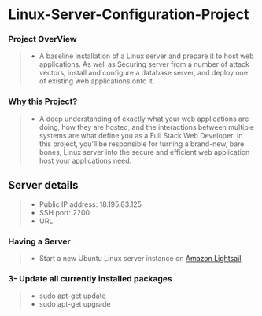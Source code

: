 # Linux-Server-Configuration-Project

### Project OverView
> * A baseline installation of a Linux server and prepare it to host  web applications. As well as Securing server from a number of attack vectors, install and configure a database server, and deploy one of existing web applications onto it.

### Why this Project?
> * A deep understanding of exactly what your web applications are doing, how they are hosted, and the interactions between multiple systems are what define you as a Full Stack Web Developer. In this project, you’ll be responsible for turning a brand-new, bare bones, Linux server into the secure and efficient web application host your applications need.

## Server details
   > * Public IP address: 18.195.83.125      
   > * SSH port: 2200                                 
   > * URL:

### Having a Server
> * Start a new Ubuntu Linux server instance on [Amazon Lightsail](https://lightsail.aws.amazon.com/).


### 3- Update all currently installed packages

  > *  sudo apt-get update
  > *  sudo apt-get upgrade
